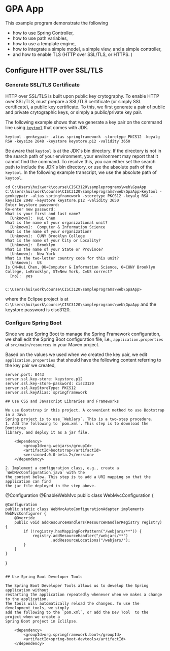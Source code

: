 # GPA App
This example program demonstrate the following
* how to use Spring Controller,
* how to use path variables, 
* how to use a template engine,
* how to integrate a simple model, a simple view, and a simple controller,
* and how to enable TLS (HTTP over SSL/TLS, or HTTPS. )

## Configure HTTP over SSL/TLS

### Generate SSL/TLS Certificate
HTTP over SSL/TLS is built upon public key crytography. To enable HTTP over SSL/TLS,
must prepare a SSL/TLS certificate (or simply SSL certificate), a public key certificate.
To this, we first generate a pair of public and private crytographic keys, or simply
a public/private key pair. 

The following example shows that we generate a key pair on the command line 
using [`keytool`](https://docs.oracle.com/javase/8/docs/technotes/tools/unix/keytool.html) 
that comes with JDK. 

```
keytool -genkeypair -alias springframework -storetype PKCS12 -keyalg RSA -keysize 2048 -keystore keystore.p12 -validity 3650
````

Be aware that `keytool` is at the JDK's bin directory. If the directory is not in the search path of your
environment, your environment may report that it cannot find the command. To resolve this, you can either
set the search path to include the JDK's bin directory, or use the absolute path of the `keytool`. In the 
following example transcript, we use the absolute path of `keytool`.  
```
cd C:\Users\hui\work\course\CISC3120\sampleprograms\web\GpaApp
C:\Users\hui\work\course\CISC3120\sampleprograms\web\GpaApp>keytool -genkeypair -alias springframework -storetype PKCS12 -keyalg RSA -keysize 2048 -keystore keystore.p12 -validity 3650
Enter keystore password:
Re-enter new password:
What is your first and last name?
  [Unknown]:  Hui Chen
What is the name of your organizational unit?
  [Unknown]:  Computer & Information Science
What is the name of your organization?
  [Unknown]:  CUNY Brooklyn College
What is the name of your City or Locality?
  [Unknown]:  Brooklyn
What is the name of your State or Province?
  [Unknown]:  New York
What is the two-letter country code for this unit?
  [Unknown]:  US
Is CN=Hui Chen, OU=Computer & Information Science, O=CUNY Brooklyn College, L=Brooklyn, ST=New York, C=US correct?
  [no]:  yes


C:\Users\hui\work\course\CISC3120\sampleprograms\web\GpaApp>
```
where the Eclipse project is at `C:\Users\hui\work\course\CISC3120\sampleprograms\web\GpaApp` and 
the keystore password is cisc3120. 

### Configure Spring Boot

Since we use Spring Boot to manage the Spring Framework configuration, we shall edit the
Spring Boot configuration file, i.e., `application.properties` at `src/main/resources` in
your Maven project.

Based on the values we used when we created the key pair, we edit `application.properties`
that should have the following content referring to the key pair we created,
```
server.port: 8443
server.ssl.key-store: keystore.p12
server.ssl.key-store-password: cisc3120
server.ssl.keyStoreType: PKCS12
server.ssl.keyAlias: springframework

## Use CSS and Javascript Libraries and Frameworks

We use Bootstrap in this project. A convenient method to use Bootstrap in a Java
Spring project is to use `WebJars`. This is a two-step procedure. 
1. Add the following to `pom.xml`. This step is to download the Bootstrap 
library, and deploy it as a jar file. 
```
        <dependency>
            <groupId>org.webjars</groupId>
            <artifactId>bootstrap</artifactId>
            <version>4.0.0-beta.2</version>
        </dependency>
```
2. Implement a configuration class, e.g., create a `WebMvcConfiguration.java` with the 
the content below. This step is to add a URI mapping so that the application can find
the jar file deployed in the step above.
```
@Configuration
@EnableWebMvc
public class WebMvcConfiguration {

    @Configuration
    public static class WebMvcAutoConfigurationAdapter implements WebMvcConfigurer {
        @Override
        public void addResourceHandlers(ResourceHandlerRegistry registry) {
            if (!registry.hasMappingForPattern("/webjars/**")) {
                registry.addResourceHandler("/webjars/**")
                        .addResourceLocations("/webjars/");
            }
        }
    }
}
```

## Use Spring Boot Developer Tools

The Spring Boot Developer Tools allows us to develop the Spring application without 
restarting the application repeatedly whenever when we makes a change to the application.
The tools will automatically reload the changes. To use the development tools, we simply
add the following to the `pom.xml`, or add the Dev Tool  to the project when we create a 
Spring Boot project in Eclilpse. 
```
        <dependency>
            <groupId>org.springframework.boot</groupId>
            <artifactId>spring-boot-devtools</artifactId>
        </dependency>
```